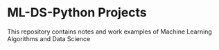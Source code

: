 # ML-DS-Python Projects
This repository contains notes and work examples of Machine Learning Algorithms and Data Science
